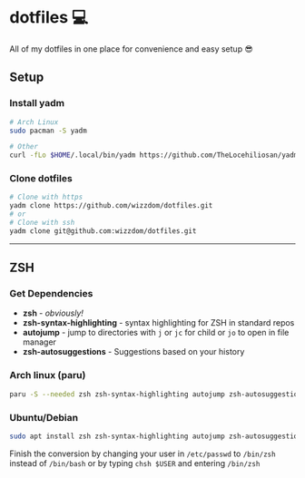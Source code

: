 # dotfiles :computer:

All of my dotfiles in one place for convenience and easy setup :sunglasses:

## Setup
### Install yadm

```bash
# Arch Linux
sudo pacman -S yadm

# Other
curl -fLo $HOME/.local/bin/yadm https://github.com/TheLocehiliosan/yadm/raw/master/yadm && chmod a+x $HOME/.local/bin/yadm
```

### Clone dotfiles

```bash
# Clone with https
yadm clone https://github.com/wizzdom/dotfiles.git
# or
# Clone with ssh
yadm clone git@github.com:wizzdom/dotfiles.git
```
---

## ZSH

### Get Dependencies

- **zsh** - _obviously!_
- **zsh-syntax-highlighting** - syntax highlighting for ZSH in standard repos
- **autojump** - jump to directories with `j` or `jc` for child or `jo` to open in file manager
- **zsh-autosuggestions** - Suggestions based on your history

### Arch linux (paru)

```bash
paru -S --needed zsh zsh-syntax-highlighting autojump zsh-autosuggestions
```

### Ubuntu/Debian

```bash
sudo apt install zsh zsh-syntax-highlighting autojump zsh-autosuggestions
```

Finish the conversion by changing your user in `/etc/passwd` to `/bin/zsh` instead of `/bin/bash` or by typing `chsh $USER` and entering `/bin/zsh`
